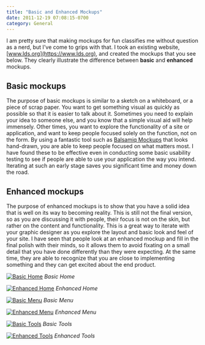 ```yaml
---
title: "Basic and Enhanced Mockups"
date: 2011-12-19 07:08:15-0700
category: General
---
```


I am pretty sure that making mockups for fun classifies me without question as a nerd, but I've come to grips with that. I took an existing website, [www.lds.org](https://www.lds.org), and created the mockups that you see below. They clearly illustrate the difference between **basic** and **enhanced** mockups.

## Basic mockups
The purpose of basic mockups is similar to a sketch on a whiteboard, or a piece of scrap paper. You want to get something visual as quickly as possible so that it is easier to talk about it. Sometimes you need to explain your idea to someone else, and you know that a simple visual aid will help immensely. Other times, you want to explore the functionality of a site or application, and want to keep people focused solely on the function, not on the form. By using a fantastic tool such as [Balsamiq Mockups](https://www.balsamiq.com) that looks hand-drawn, you are able to keep people focused on what matters most. I have found these to be effective even in conducting some basic usability testing to see if people are able to use your application the way you intend. Iterating at such an early stage saves you significant time and money down the road.

## Enhanced mockups
The purpose of enhanced mockups is to show that you have a solid idea that is well on its way to becoming reality. This is still not the final version, so as you are discussing it with people, their focus is not on the skin, but rather on the content and functionality. This is a great way to iterate with your graphic designer as you explore the layout and basic look and feel of your site. I have seen that people look at an enhanced mockup and fill in the final polish with their minds, so it allows them to avoid fixating on a small detail that you have done differently than they were expecting. At the same time, they are able to recognize that you are close to implementing something and they can get excited about the end product.

[![Basic Home](https://media.bennorris.com/images/bennorris/uploads/2019/d9483f830e.png "Basic Home")](https://media.bennorris.com/images/bennorris/uploads/2019/d9483f830e.png)
*Basic Home*

[![Enhanced Home](https://media.bennorris.com/images/bennorris/uploads/2019/deef0b0412.png "Enhanced Home")](https://media.bennorris.com/images/bennorris/uploads/2019/deef0b0412.png)
*Enhanced Home*

[![Basic Menu](https://media.bennorris.com/images/bennorris/uploads/2019/8e8ef0fc85.png "Basic Menu")](https://media.bennorris.com/images/bennorris/uploads/2019/8e8ef0fc85.png)
*Basic Menu*

[![Enhanced Menu](https://media.bennorris.com/images/bennorris/uploads/2019/83d60b562d.png "Enhanced Menu")](https://media.bennorris.com/images/bennorris/uploads/2019/83d60b562d.png)
*Enhanced Menu*

[![Basic Tools](https://media.bennorris.com/images/bennorris/uploads/2019/b912c09dad.png "Basic Tools")](https://media.bennorris.com/images/bennorris/uploads/2019/b912c09dad.png)
*Basic Tools*

[![Enhanced Tools](https://media.bennorris.com/images/bennorris/uploads/2019/989ecbfdad.png "Enhanced Tools")](https://media.bennorris.com/images/bennorris/uploads/2019/989ecbfdad.png)
*Enhanced Tools*
